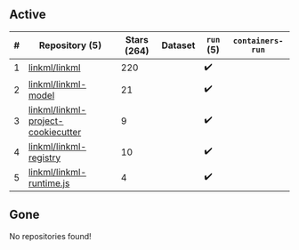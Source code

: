 ## Active
| # | Repository (5) | Stars (264) | Dataset | `run` (5) | `containers-run` |
| --- | --- | --- | --- | --- | --- |
| 1 | [linkml/linkml](https://github.com/linkml/linkml) | 220 |  | :heavy_check_mark: |  |
| 2 | [linkml/linkml-model](https://github.com/linkml/linkml-model) | 21 |  | :heavy_check_mark: |  |
| 3 | [linkml/linkml-project-cookiecutter](https://github.com/linkml/linkml-project-cookiecutter) | 9 |  | :heavy_check_mark: |  |
| 4 | [linkml/linkml-registry](https://github.com/linkml/linkml-registry) | 10 |  | :heavy_check_mark: |  |
| 5 | [linkml/linkml-runtime.js](https://github.com/linkml/linkml-runtime.js) | 4 |  | :heavy_check_mark: |  |

## Gone
No repositories found!
